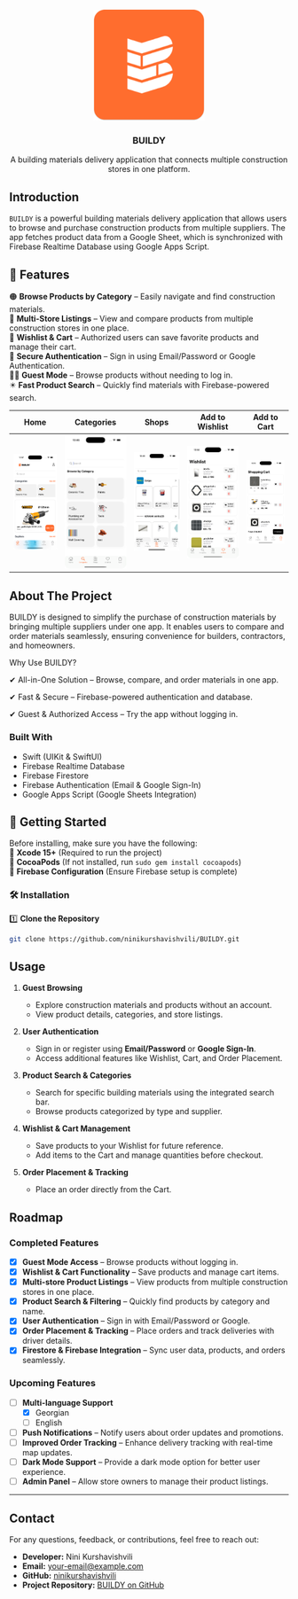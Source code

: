 <!-- PROJECT LOGO -->
<br />
<div align="center"> <img src="BUILDY/BUILDY/AppScreens/BUILDY_logo.png" alt="Logo" width="200" height="200"> <h3 align="center">BUILDY</h3> <p align="center"> A building materials delivery application that connects multiple construction stores in one platform. </p> </div>


## Introduction
`BUILDY`  is a powerful building materials delivery application that allows users to browse and purchase construction products from multiple suppliers. The app fetches product data from a Google Sheet, which is synchronized with Firebase Realtime Database using Google Apps Script.


## 🚀 Features

🟠 **Browse Products by Category** – Easily navigate and find construction materials.  
🏪 **Multi-Store Listings** – View and compare products from multiple construction stores in one place.  
🧡 **Wishlist & Cart** – Authorized users can save favorite products and manage their cart.  
🔐 **Secure Authentication** – Sign in using Email/Password or Google Authentication.  
👷‍♀️ **Guest Mode** – Browse products without needing to log in.  
✴️ **Fast Product Search** – Quickly find materials with Firebase-powered search.  




| Home | Categories | Shops | Add to Wishlist | Add to Cart |
| --- | --- | --- | --- | --- |
| ![HomePAge](BUILDY/BUILDY/AppScreens/HomeScren.png) | ![Categories](BUILDY/BUILDY/AppScreens/CategoriesScreen.png)  | ![Shops](BUILDY/BUILDY/AppScreens/ShopPageScreen.png) | ![Add to wishlist](BUILDY/BUILDY/AppScreens/WishlistScreen.png) | ![Add To cart](BUILDY/BUILDY/AppScreens/CartScreen.png) |

<!-- ABOUT THE PROJECT -->
## About The Project

BUILDY is designed to simplify the purchase of construction materials by bringing multiple suppliers under one app. It enables users to compare and order materials seamlessly, ensuring convenience for builders, contractors, and homeowners.

Why Use BUILDY?

✔ All-in-One Solution – Browse, compare, and order materials in one app.

✔ Fast & Secure – Firebase-powered authentication and database.

✔ Guest & Authorized Access – Try the app without logging in.


### Built With


* Swift (UIKit & SwiftUI)
* Firebase Realtime Database
* Firebase Firestore
* Firebase Authentication (Email & Google Sign-In)
* Google Apps Script (Google Sheets Integration)



<!-- GETTING STARTED -->
## 🚀 Getting Started

Before installing, make sure you have the following:  
🔹 **Xcode 15+** (Required to run the project)  
🔹 **CocoaPods** (If not installed, run `sudo gem install cocoapods`)  
🔹 **Firebase Configuration** (Ensure Firebase setup is complete)  

### 🛠 Installation

1️⃣ **Clone the Repository**  
   ```sh
   git clone https://github.com/ninikurshavishvili/BUILDY.git
   ```

## Usage

1. **Guest Browsing**  
   - Explore construction materials and products without an account.  
   - View product details, categories, and store listings.  

2. **User Authentication**  
   - Sign in or register using **Email/Password** or **Google Sign-In**.  
   - Access additional features like Wishlist, Cart, and Order Placement.  

3. **Product Search & Categories**  
   - Search for specific building materials using the integrated search bar.  
   - Browse products categorized by type and supplier.  

4. **Wishlist & Cart Management**  
   - Save products to your Wishlist for future reference.  
   - Add items to the Cart and manage quantities before checkout.  

5. **Order Placement & Tracking**  
   - Place an order directly from the Cart.  
 


<!-- ROADMAP -->
## Roadmap

### Completed Features  
- [x] **Guest Mode Access** – Browse products without logging in.  
- [x] **Wishlist & Cart Functionality** – Save products and manage cart items.  
- [x] **Multi-store Product Listings** – View products from multiple construction stores in one place.  
- [x] **Product Search & Filtering** – Quickly find products by category and name.  
- [x] **User Authentication** – Sign in with Email/Password or Google.  
- [x] **Order Placement & Tracking** – Place orders and track deliveries with driver details.  
- [x] **Firestore & Firebase Integration** – Sync user data, products, and orders seamlessly.  

### Upcoming Features  
- [ ] **Multi-language Support**  
    - [x] Georgian  
    - [ ] English  
- [ ] **Push Notifications** – Notify users about order updates and promotions.  
- [ ] **Improved Order Tracking** – Enhance delivery tracking with real-time map updates.  
- [ ] **Dark Mode Support** – Provide a dark mode option for better user experience.  
- [ ] **Admin Panel** – Allow store owners to manage their product listings.  

---

## Contact  

For any questions, feedback, or contributions, feel free to reach out:  

- **Developer:** Nini Kurshavishvili  
- **Email:** [your-email@example.com](mailto:your-email@example.com)  
- **GitHub:** [ninikurshavishvili](https://github.com/ninikurshavishvili)  
- **Project Repository:** [BUILDY on GitHub](https://github.com/ninikurshavishvili/BUILDY)  

